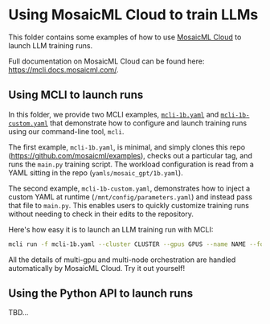# Using MosaicML Cloud to train LLMs

This folder contains some examples of how to use [MosaicML Cloud](https://www.mosaicml.com/cloud) to launch LLM training runs.

Full documentation on MosaicML Cloud can be found here: https://mcli.docs.mosaicml.com/.

## Using MCLI to launch runs

In this folder, we provide two MCLI examples, [`mcli-1b.yaml`](./mcli-1b.yaml) and [`mcli-1b-custom.yaml`](./mcli-1b-custom.yaml) that demonstrate how to configure and launch training runs using our command-line tool, `mcli`.

The first example, `mcli-1b.yaml`, is minimal, and simply clones this repo (https://github.com/mosaicml/examples), checks out a particular tag, and runs the `main.py` training script. The workload configuration is read from a YAML sitting in the repo (`yamls/mosaic_gpt/1b.yaml`).

The second example, `mcli-1b-custom.yaml`, demonstrates how to inject a custom YAML at runtime (`/mnt/config/parameters.yaml`) and instead pass that file to `main.py`. This enables users to quickly customize training runs without needing to check in their edits to the repository.

Here's how easy it is to launch an LLM training run with MCLI:
```bash
mcli run -f mcli-1b.yaml --cluster CLUSTER --gpus GPUS --name NAME --follow
```

All the details of multi-gpu and multi-node orchestration are handled automatically by MosaicML Cloud. Try it out yourself!
## Using the Python API to launch runs

TBD...
